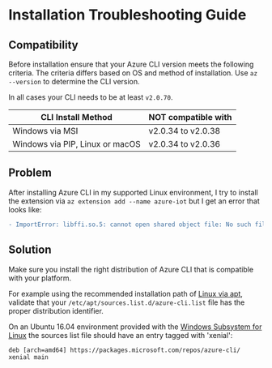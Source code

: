 # Installation Troubleshooting Guide

## Compatibility

Before installation ensure that your Azure CLI version meets the following criteria. The criteria differs based on OS and method of installation. Use `az --version` to determine the CLI version.

In all cases your CLI needs to be at least `v2.0.70`.

| CLI Install Method  | NOT compatible with |
| ------------- | ------------- |
| Windows via MSI  | v2.0.34 to v2.0.38  |
| Windows via PIP, Linux or macOS  | v2.0.34 to v2.0.36  |

## Problem

After installing Azure CLI in my supported Linux environment, I try to install the extension via `az extension add --name azure-iot` but I get an error that looks like:

```diff
- ImportError: libffi.so.5: cannot open shared object file: No such file or directory
```

## Solution

Make sure you install the right distribution of Azure CLI that is compatible with your platform.

For example using the recommended installation path of [Linux via apt](https://docs.microsoft.com/en-us/cli/azure/install-azure-cli-apt), validate that your `/etc/apt/sources.list.d/azure-cli.list` file has the proper distribution identifier.

On an Ubuntu 16.04 environment provided with the [Windows Subsystem for Linux](https://docs.microsoft.com/en-us/windows/wsl/install-win10) the sources list file should have an entry tagged with 'xenial':

`deb [arch=amd64] https://packages.microsoft.com/repos/azure-cli/ xenial main`
